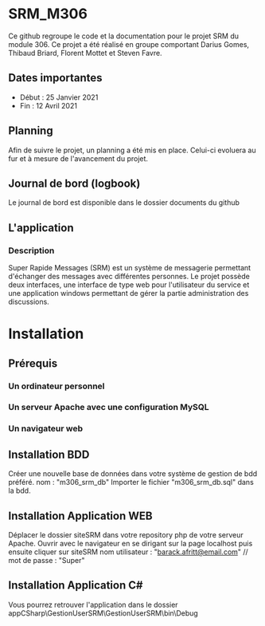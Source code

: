 # SRM_M306

Ce github regroupe le code et la documentation pour le projet SRM du module 306. Ce projet a été réalisé en groupe comportant Darius Gomes, Thibaud Briard, Florent Mottet et Steven Favre.

## Dates importantes
 - Début : 25 Janvier 2021
 - Fin : 12 Avril 2021

## Planning 

Afin de suivre le projet, un planning a été mis en place. Celui-ci evoluera au fur et à mesure de l'avancement du projet.

## Journal de bord (logbook)
Le journal de bord est disponible dans le dossier documents du github

## L'application
### Description
Super Rapide Messages (SRM) est un système de messagerie permettant d'échanger des messages avec différentes personnes.
Le projet possède deux interfaces, une interface de type web pour l'utilisateur du service et une application windows permettant de gérer la partie administration des discussions.

# Installation
## Prérequis
### Un ordinateur personnel
### Un serveur Apache avec une configuration MySQL
### Un navigateur web

## Installation BDD
Créer une nouvelle base de données dans votre système de gestion de bdd préféré.
nom : "m306_srm_db"
Importer le fichier "m306_srm_db.sql" dans la bdd.

## Installation Application WEB
Déplacer le dossier siteSRM dans votre repository php de votre serveur Apache.
Ouvrir avec le navigateur en se dirigant sur la page localhost puis ensuite cliquer sur siteSRM
nom utilisateur : "barack.afritt@email.com" // mot de passe : "Super" 

## Installation Application C#
Vous pourrez retrouver l'application dans le dossier appCSharp\GestionUserSRM\GestionUserSRM\bin\Debug
 



